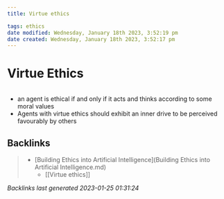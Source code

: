 ```yaml
---
title: Virtue ethics

tags: ethics 
date modified: Wednesday, January 18th 2023, 3:52:19 pm
date created: Wednesday, January 18th 2023, 3:52:17 pm
---
```


# Virtue Ethics
```toc
```

- an agent is ethical if and only if it acts and thinks according to some moral values
- Agents with virtue ethics should exhibit an inner drive to be perceived favourably by others

## Backlinks

> - [Building Ethics into Artificial Intelligence](Building Ethics into Artificial Intelligence.md)
>   - [[Virtue ethics]]

_Backlinks last generated 2023-01-25 01:31:24_
